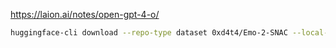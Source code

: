 https://laion.ai/notes/open-gpt-4-o/


```bash
huggingface-cli download --repo-type dataset 0xd4t4/Emo-2-SNAC --local-dir ./data
```
